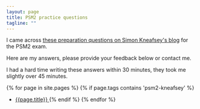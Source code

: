 ```yaml
---
layout: page
title: PSM2 practice questions
tagline: ""
---
```


I came across 
[these preparation questions on Simon Kneafsey's blog] 
for the PSM2 exam.

Here are my answers, please provide your feedback below or contact me.

I had a hard time writing these answers within 30 minutes,
they took me slightly over 45 minutes.

{% for page in site.pages %}
  {% if page.tags contains 'psm2-kneafsey' %}
 * [ {{page.title}} ]( {{BASE_PATH}}{{page.url}} )
  {% endif %}
{% endfor %}


 [these preparation questions on Simon Kneafsey's blog]: http://www.thescrummaster.co.uk/assessments/professional-scrum-master-ii-psm-ii-practice-assessment/






